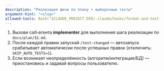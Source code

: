 ```yaml
---
description: "Реализация фичи по плану + выборочные тесты"
argument-hint: "<slug>"
allowed-tools: Bash("$CLAUDE_PROJECT_DIR/.claude/hooks/format-and-test.sh:*"),Read,Edit,Write,Grep,Glob
---
```

1) Вызови саб‑агента **implementer** для выполнения шага реализации по `docs/plan/$1.md`.
2) После каждой правки запускай `/test-changed` — автозапуск срабатывает автоматически после успешных правок (отключить: `SKIP_AUTO_TESTS=1`).
3) Если возникает неопределённость (алгоритм/интеграция/БД) — приостановись и задавай вопросы пользователю.
